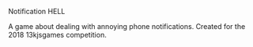 Notification HELL

A game about dealing with annoying phone notifications. Created for the 2018 13kjsgames competition.
